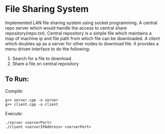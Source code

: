 # File Sharing System

Implemented LAN file sharing system using socket programming.
A central repo server which would handle the access to central share repository(repo.txt). Central repository is a simple file which maintains a map of machine ip and file path from which file can be downloaded.
A client which doubles up as a server for other nodes to download file. It provides a menu driven interface to do the following: 

1. Search for a file to download 
2. Share a file on central repository 

## To Run:

Compile: 
  
    g++ server.cpp -o server
    g++ client.cpp -o client
    
Execute:

    ./server <serverPort>
    ./client <serverIPAddress> <serverPort>
